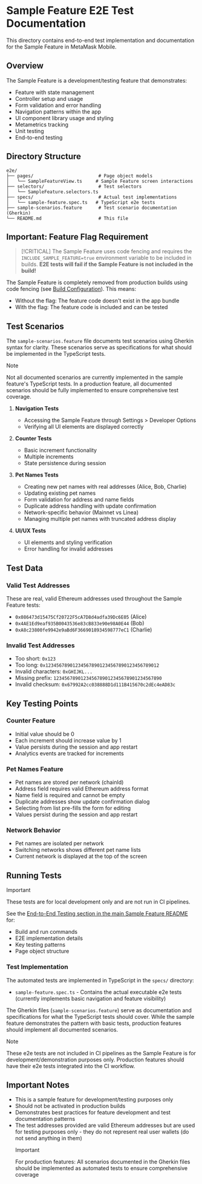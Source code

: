 # Sample Feature E2E Test Documentation

This directory contains end-to-end test implementation and documentation for the Sample Feature in MetaMask Mobile.

## Overview

The Sample Feature is a development/testing feature that demonstrates:

- Feature with state management
- Controller setup and usage
- Form validation and error handling
- Navigation patterns within the app
- UI component library usage and styling
- Metametrics tracking
- Unit testing
- End-to-end testing

## Directory Structure

```
e2e/
├── pages/                        # Page object models
│   └── SampleFeatureView.ts     # Sample Feature screen interactions
├── selectors/                    # Test selectors
│   └── SampleFeature.selectors.ts
├── specs/                        # Actual test implementations
│   └── sample-feature.spec.ts   # TypeScript e2e tests
├── sample-scenarios.feature      # Test scenario documentation (Gherkin)
└── README.md                     # This file
```

## Important: Feature Flag Requirement

> [!CRITICAL]
> The Sample Feature uses code fencing and requires the `INCLUDE_SAMPLE_FEATURE=true` environment variable to be included in builds.
> **E2E tests will fail if the Sample Feature is not included in the build!**

The Sample Feature is completely removed from production builds using code fencing (see [Build Configuration](../README.md#build-configuration)). This means:

- Without the flag: The feature code doesn't exist in the app bundle
- With the flag: The feature code is included and can be tested

## Test Scenarios

The `sample-scenarios.feature` file documents test scenarios using Gherkin syntax for clarity. These scenarios serve as specifications for what should be implemented in the TypeScript tests.

> [!NOTE]
> Not all documented scenarios are currently implemented in the sample feature's TypeScript tests.
> In a production feature, all documented scenarios should be fully implemented to ensure comprehensive test coverage.

1. **Navigation Tests**
   - Accessing the Sample Feature through Settings > Developer Options
   - Verifying all UI elements are displayed correctly

2. **Counter Tests**
   - Basic increment functionality
   - Multiple increments
   - State persistence during session

3. **Pet Names Tests**
   - Creating new pet names with real addresses (Alice, Bob, Charlie)
   - Updating existing pet names
   - Form validation for address and name fields
   - Duplicate address handling with update confirmation
   - Network-specific behavior (Mainnet vs Linea)
   - Managing multiple pet names with truncated address display

4. **UI/UX Tests**
   - UI elements and styling verification
   - Error handling for invalid addresses

## Test Data

### Valid Test Addresses

These are real, valid Ethereum addresses used throughout the Sample Feature tests:

- `0x086473d15475Cf20722F5cA7D8d4adfa39Dc6E05` (Alice)
- `0x4AE1Ed9eaf935B0043536e83cB833e90e98A0E44` (Bob)
- `0xA8c23800fe9942e9aBd6F3669018934598777eC1` (Charlie)

### Invalid Test Addresses

- Too short: `0x123`
- Too long: `0x123456789012345678901234567890123456789012`
- Invalid characters: `0xGHIJKL...`
- Missing prefix: `1234567890123456789012345678901234567890`
- Invalid checksum: `0x67992A2cc038888D1d111B415670c2dEc4eAD83c`

## Key Testing Points

### Counter Feature

- Initial value should be 0
- Each increment should increase value by 1
- Value persists during the session and app restart
- Analytics events are tracked for increments

### Pet Names Feature

- Pet names are stored per network (chainId)
- Address field requires valid Ethereum address format
- Name field is required and cannot be empty
- Duplicate addresses show update confirmation dialog
- Selecting from list pre-fills the form for editing
- Values persist during the session and app restart

### Network Behavior

- Pet names are isolated per network
- Switching networks shows different pet name lists
- Current network is displayed at the top of the screen

## Running Tests

> [!IMPORTANT]
> These tests are for local development only and are not run in CI pipelines.

See the [End-to-End Testing section in the main Sample Feature README](../README.md#end-to-end-testing) for:

- Build and run commands
- E2E implementation details
- Key testing patterns
- Page object structure

### Test Implementation

The automated tests are implemented in TypeScript in the `specs/` directory:

- `sample-feature.spec.ts` - Contains the actual executable e2e tests (currently implements basic navigation and feature visibility)

The Gherkin files (`sample-scenarios.feature`) serve as documentation and specifications for what the TypeScript tests should cover. While the sample feature demonstrates the pattern with basic tests, production features should implement all documented scenarios.

> [!NOTE]
> These e2e tests are not included in CI pipelines as the Sample Feature is for development/demonstration purposes only.
> Production features should have their e2e tests integrated into the CI workflow.

## Important Notes

- This is a sample feature for development/testing purposes only
- Should not be activated in production builds
- Demonstrates best practices for feature development and test documentation patterns
- The test addresses provided are valid Ethereum addresses but are used for testing purposes only - they do not represent real user wallets (do not send anything in them)
  > [!IMPORTANT]
  > For production features: All scenarios documented in the Gherkin files should be implemented as automated tests to ensure comprehensive coverage
